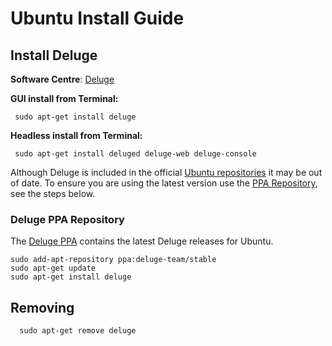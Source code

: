 # Ubuntu Install Guide

## Install Deluge

**Software Centre**:
 [Deluge](http://apt.ubuntu.com/p/deluge)


**GUI install from Terminal:**

```
 sudo apt-get install deluge
```


**Headless install from Terminal:**

```
 sudo apt-get install deluged deluge-web deluge-console
```

Although Deluge is included in the official [Ubuntu repositories](http://packages.ubuntu.com/search?keywords=deluge-torrent) it may be out of date. To ensure you are using the latest version use the [PPA Repository](/installing/linux/ubuntu.md#deluge-ppa-repository), see the steps below.

### Deluge PPA Repository
The [Deluge PPA](https://launchpad.net/~deluge-team/+archive/stable) contains the latest Deluge releases for Ubuntu.

```
sudo add-apt-repository ppa:deluge-team/stable
sudo apt-get update
sudo apt-get install deluge
```

## Removing

```
  sudo apt-get remove deluge
```
